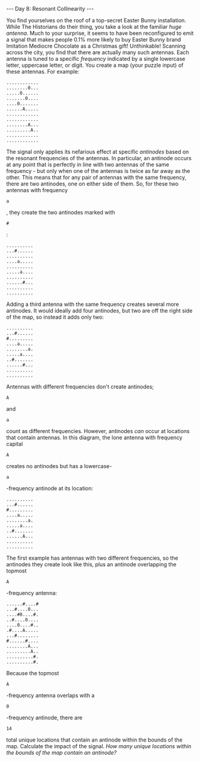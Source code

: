 
--- Day 8: Resonant Collinearity ---

You find yourselves on the roof of a top-secret Easter Bunny installation.
While The Historians do their thing, you take a look at the familiar *huge antenna*. Much to your surprise, it seems to have been reconfigured to emit a signal that makes people 0.1% more likely to buy Easter Bunny brand Imitation Mediocre Chocolate as a Christmas gift! Unthinkable!
Scanning across the city, you find that there are actually many such antennas. Each antenna is tuned to a specific *frequency* indicated by a single lowercase letter, uppercase letter, or digit. You create a map (your puzzle input) of these antennas. For example:


```
............
........0...
.....0......
.......0....
....0.......
......A.....
............
............
........A...
.........A..
............
............

```


The signal only applies its nefarious effect at specific *antinodes* based on the resonant frequencies of the antennas. In particular, an antinode occurs at any point that is perfectly in line with two antennas of the same frequency - but only when one of the antennas is twice as far away as the other. This means that for any pair of antennas with the same frequency, there are two antinodes, one on either side of them.
So, for these two antennas with frequency 
```
a
```
, they create the two antinodes marked with 
```
#
```
:


```
..........
...#......
..........
....a.....
..........
.....a....
..........
......#...
..........
..........

```


Adding a third antenna with the same frequency creates several more antinodes. It would ideally add four antinodes, but two are off the right side of the map, so instead it adds only two:


```
..........
...#......
#.........
....a.....
........a.
.....a....
..#.......
......#...
..........
..........

```


Antennas with different frequencies don't create antinodes; 
```
A
```
 and 
```
a
```
 count as different frequencies. However, antinodes *can* occur at locations that contain antennas. In this diagram, the lone antenna with frequency capital 
```
A
```
 creates no antinodes but has a lowercase-
```
a
```
-frequency antinode at its location:


```
..........
...#......
#.........
....a.....
........a.
.....a....
..#.......
......A...
..........
..........

```


The first example has antennas with two different frequencies, so the antinodes they create look like this, plus an antinode overlapping the topmost 
```
A
```
-frequency antenna:


```
......#....#
...#....0...
....#0....#.
..#....0....
....0....#..
.#....A.....
...#........
#......#....
........A...
.........A..
..........#.
..........#.

```


Because the topmost 
```
A
```
-frequency antenna overlaps with a 
```
0
```
-frequency antinode, there are 
```
14
```
 total unique locations that contain an antinode within the bounds of the map.
Calculate the impact of the signal. *How many unique locations within the bounds of the map contain an antinode?*

